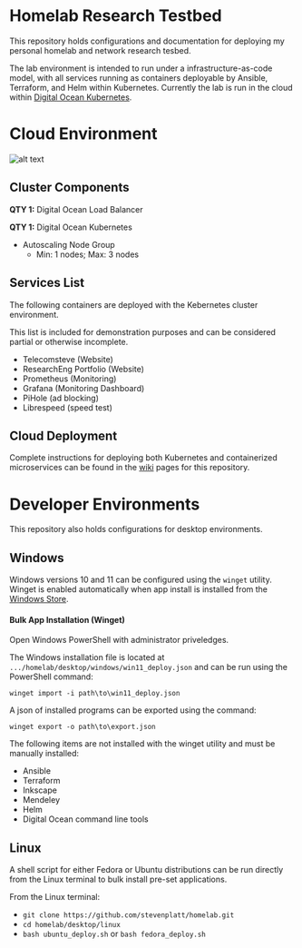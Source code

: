 # Homelab Research Testbed 

This repository holds configurations and documentation for deploying my personal homelab and network research tesbed.

The lab environment is intended to run under a infrastructure-as-code model, with all services running as containers deployable by Ansible, Terraform, and Helm within Kubernetes. Currently the lab is run in the cloud within [Digital Ocean Kubernetes](https://www.digitalocean.com/products/kubernetes/). 

# Cloud Environment

![alt text](https://github.com/stevenplatt/homelab/blob/main/img/cloud_k8s.jpg?raw=true)

## Cluster Components

**QTY 1:** Digital Ocean Load Balancer  

**QTY 1:** Digital Ocean Kubernetes
- Autoscaling Node Group
  -  Min: 1 nodes; Max: 3 nodes 

## Services List

The following containers are deployed with the Kebernetes cluster environment. 

This list is included for demonstration purposes and can be considered partial or otherwise incomplete.

- Telecomsteve (Website)
- ResearchEng Portfolio (Website)
- Prometheus (Monitoring)
- Grafana (Monitoring Dashboard)
- PiHole (ad blocking)
- Librespeed (speed test)
  
## Cloud Deployment

Complete instructions for deploying both Kubernetes and containerized microservices can be found in the [wiki](https://github.com/stevenplatt/homelab/wiki) pages for this repository. 

# Developer Environments

This repository also holds configurations for desktop environments. 

## Windows

Windows versions 10 and 11 can be configured using the ``` winget ``` utility. Winget is enabled automatically when app install is installed from the [Windows Store](https://www.microsoft.com/store/productId/9NBLGGH4NNS1).

#### Bulk App Installation (Winget)

Open Windows PowerShell with administrator priveledges. 

The Windows installation file is located at ``` .../homelab/desktop/windows/win11_deploy.json ``` and can be run using the PowerShell command: 

``` winget import -i path\to\win11_deploy.json ```

A json of installed programs can be exported using the command: 

``` winget export -o path\to\export.json ```

The following items are not installed with the winget utility and must be manually installed: 

- Ansible
- Terraform
- Inkscape
- Mendeley
- Helm
- Digital Ocean command line tools

## Linux

A shell script for either Fedora or Ubuntu distributions can be run directly from the Linux terminal to bulk install pre-set applications. 

From the Linux terminal: 

- ``` git clone https://github.com/stevenplatt/homelab.git ``` 
- ``` cd homelab/desktop/linux ```
- ``` bash ubuntu_deploy.sh ``` or ``` bash fedora_deploy.sh ```

